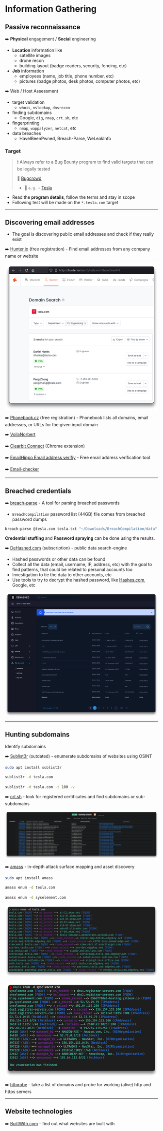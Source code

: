 # Information Gathering

## Passive reconnaissance

➡️ **Physical** engagement / **Social** engineering

- **Location** information like
  - satellite images
  - drone recon
  - building layout (badge readers, security, fencing, etc)
- **Job** information
  - employees (name, job title, phone number, etc)
  - pictures (badge photos, desk photos, computer photos, etc)



➡️ Web / Host Assessment

- target validation
  - `whois`, `nslookup`, `dnsrecon`
- finding subdomains
  - Google, `dig`, `nmap`, `crt.sh`, etc
- fingerprinting
  - `nmap`, `wappalyzer`, `netcat`, etc
- data breaches
  - HaveIBeenPwned, Breach-Parse, WeLeakInfo



### Target

> ❗ Always refer to a Bug Bounty program to find valid targets that can be legally tested
>
> 🔗 [Bugcrowd](https://bugcrowd.com/engagements)
>
> - 🧪  `e.g.` - [Tesla](https://bugcrowd.com/tesla)

- Read the **program details**, follow the terms and stay in scope
- Following test will be made on the `*.tesla.com` target

---

## Discovering email addresses

- The goal is discovering public email addresses and check if they really exist

➡️ [Hunter.io](https://hunter.io/domain-search) (free registration) - Find email addresses from any company name or website

![Hunter.io](.gitbook/assets/2024-07-02_20-03-06_537.png)

➡️ [Phonebook.cz](https://phonebook.cz/) (free registration) - Phonebook lists all domains, email addresses, or URLs for the given input domain

➡️ [VoilaNorbert](https://www.voilanorbert.com/)

➡️ [Clearbit Connect](https://clearbit.com/resources/tools/connect) (Chrome extension)

➡️ [EmailHippo Email address verifiy](https://tools.emailhippo.com/) - Free email address verification tool

➡️ [Email-checker](https://email-checker.net/)

---

## Breached credentials

➡️ [breach-parse](https://github.com/hmaverickadams/breach-parse) - A tool for parsing breached passwords

- `BreachCompilation` password list (44GB) file comes from breached password dumps

```bash
breach-parse @tesla.com tesla.txt "~/Downloads/BreachCompilation/data"
```

**Credential stuffing** and **Password spraying** can be done using the results.



➡️ [DeHashed.com](https://dehashed.com/) (subscription) - public data search-engine

- Hashed passwords or other data can be found
- Collect all the data (email, username, IP, address, etc) with the goal to find patterns, that could be related to personal accounts too
- Investigation to tie the data to other accounts, etc
- Use tools to try to decrypt the hashed password, like [Hashes.com](https://hashes.com/en/decrypt/hash), Google, etc

![DeHashed.com](.gitbook/assets/2024-07-02_20-30-23_539.png)

---

## Hunting subdomains

Identify subdomains 

➡️ [Sublist3r](https://github.com/aboul3la/Sublist3r) (outdated) - enumerate subdomains of websites using OSINT

```bash
sudo apt install sublist3r
```

```bash
sublist3r -d tesla.com

sublist3r -d tesla.com -t 100 -v
```



➡️ [crt.sh](https://crt.sh/) - look for registered certificates and find subdomains or sub-subdomains

![crt.sh](.gitbook/assets/2024-07-02_23-58-39_542.png)

➡️ [amass](https://github.com/owasp-amass/amass) - in-depth attack surface mapping and asset discovery

```bash
sudo apt install amass
```

```bash
amass enum -d tesla.com

amass enum -d syselement.com
```

![amass enum -d tesla.com](.gitbook/assets/2024-07-03_00-09-39_543.png)

![amass enum -d syselement.com](.gitbook/assets/2024-07-03_00-12-42_544.png)

➡️ [httprobe](https://github.com/tomnomnom/httprobe) - take a list of domains and probe for working (alive) http and https servers

---

## Website technologies

➡️ [BuiltWith.com](https://builtwith.com/) - find out what websites are built with